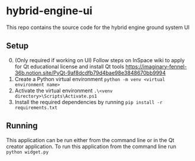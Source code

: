 # hybrid-engine-ui

This repo contains the source code for the hybrid engine ground system UI

## Setup 

0. (Only required if working on UI) Follow steps on InSpace wiki to apply for Qt educational license and install Qt tools https://imaginary-fennel-36b.notion.site/PyQt-9af8dcdfb79d4bae98e3848670bb9994
1. Create a Python virtual environment `python -m venv <virtual environment name>`
2. Activate the virtual environment `.\<venv directory>\Scripts\Activate.ps1`
3. Install the required dependencies by running `pip install -r requirements.txt`

## Running 

This application can be run either from the command line or in the Qt creator application. To run this application from the command line run `python widget.py`